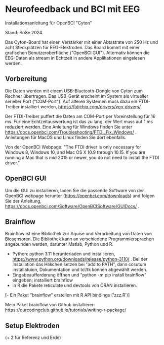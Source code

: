 # Neurofeedback und BCI mit EEG

Installationsanleitung für OpenBCI "Cyton"

Stand: SoSe 2024

Das Cyton-Board hat einen Verstärker mit einer Abtastrate von 250 Hz und acht Steckplätzen für EEG-Elektroden. Das Board kommt mit einer grafischen Benutzeroberfläche ("OpenBCI GUI"). Alternativ können die EEG-Daten als stream in Echtzeit in andere Applikationen eingelesen werden.

##  Vorbereitung

Die Daten werden mit einem USB-Bluetooth-Dongle von Cyton zum Rechner übertragen. Das USB-Gerät erscheint im System als virtueller serieller Port ("COM-Port"). Auf älteren Systemen muss dazu ein FTDI-Treiber installiert werden, https://ftdichip.com/drivers/vcp-drivers/. 

Der FTDI-Treiber puffert die Daten am COM-Port per Voreinstellung für 16 ms. Für eine Echtzeitauswertung ist das zu lang, der Wert muss auf 1 ms reduziert werden. Eine Anleitung für Windows finden Sie unter https://docs.openbci.com/Troubleshooting/FTDI_Fix_Windows/ . Anleitungen für MacOS und Linux finden Sie dort ebenfalls.

Von der OpenBCI Webpage: "The FTDI driver is only necessary for Windows 8, Windows 10, and Mac OS X 10.9 through 10.15. If you are running a Mac that is mid 2015 or newer, you do not need to install the FTDI driver."

## OpenBCI GUI
Um die GUI zu installieren, laden Sie die passende Software von der OpenBCI webpage herunter (https://openbci.com/downloads) und folgen Sie der Anleitung, https://docs.openbci.com/Software/OpenBCISoftware/GUIDocs/ .

## Brainflow
Brainflow ist eine Bibliothek zur Aquise und Verarbeitung von Daten von Biosensoren. Die Bibliothek kann an verschiedene Programmiersprachen angebunden werden, darunter Matlab, Python und R. 
- Python: python 3.11 herunterladen und installieren, https://www.python.org/downloads/release/python-3110/ . Bei der Installation das Häkchen setzen bei "add to PATH", dann cosutum installatuion,  Dokumentation und tcl/tk können abgewählt werden. 
- Eingabeaufforderung öffnen und "python -m pip install brainflow" eingeben; installiert brainflow
- in R die Pakete reticulate und devtools von CRAN installieren.

[- Ein Paket "brainflow" erstellen mit R API bindings ('zzz.R')]

Mein Paket brainflow von Github installieren
https://ourcodingclub.github.io/tutorials/writing-r-package/


## Setup Elektroden
 (+ 2 für Referenz und Erde)
